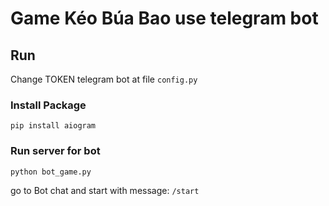 # Game Kéo Búa Bao use telegram bot

## Run
Change TOKEN telegram bot at file `config.py`
### Install Package
```
pip install aiogram
```
### Run server for bot
```
python bot_game.py
```
go to Bot chat and start with message: `/start`

